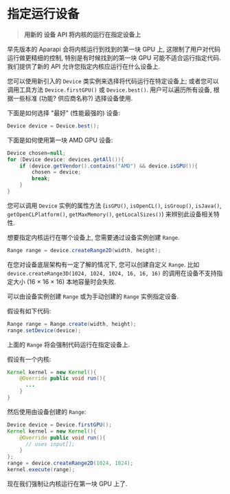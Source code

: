 # 指定运行设备

> **用新的 **设备 API** 将内核的运行在指定设备上**

早先版本的 Aparapi 会将内核运行到找到的第一块 GPU 上, 这限制了用户对代码运行做更精细的控制, 特别是有时候找到的第一块 GPU 可能不适合运行指定代码. 我们提供了新的 API 允许您指定内核应运行在什么设备上.

您可以使用新引入的 `Device` 类实例来选择将代码运行在特定设备上; 或者您可以调用工具方法 `Device.firstGPU()` 或 `Device.best()`. 用户可以遍历所有设备, 根据一些标准 (功能? 供应商名称?) 选择设备使用.

下面是如何选择 "最好" (性能最强的) 设备:

```java
Device device = Device.best();
```

下面是如何使用第一块 AMD GPU 设备:

```java
Device chosen=null;
for (Device device: devices.getAll()){
    if (device.getVendor().contains("AMD") && device.isGPU()){
        chosen = device;
        break;
    }
}
```

您可以调用 `Device` 实例的属性方法 (`isGPU()`, `isOpenCL()`, `isGroup()`, `isJava()`, `getOpenCLPlatform()`, `getMaxMemory()`, `getLocalSizes()`) 来辨别此设备相关特性.

想要指定内核运行在哪个设备上, 您需要通过设备实例创建 `Range`.

```java
Range range = device.createRange2D(width, height);
```

在您对设备底层架构有一定了解的情况下, 您可以创建自定义 `Range`. 比如 `device.createRange3D(1024, 1024, 1024, 16, 16, 16)` 的调用在设备不支持指定大小 (16 × 16 × 16) 本地容量时会失败.

可以由设备实例创建 `Range` 或为手动创建的 `Range` 实例指定设备.

假设有如下代码:

```java
Range range = Range.create(width, height);
range.setDevice(device);
```

上面的 `Range` 将会强制代码运行在指定设备上.

假设有一个内核:

```java
Kernel kernel = new Kernel(){
    @Override public void run(){
      ...
    }
}
```

然后使用由设备创建的 `Range`:

```java
Device device = Device.firstGPU();
Kernel kernel = new Kernel(){
    @Override public void run(){
      // uses input[];
    }
};
range = device.createRange2D(1024, 1024);
kernel.execute(range);
```

现在我们强制让内核运行在第一块 GPU 上了.
